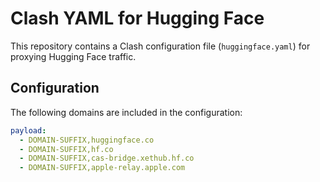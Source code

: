 # Clash YAML for Hugging Face

This repository contains a Clash configuration file (`huggingface.yaml`) for proxying Hugging Face traffic.

## Configuration

The following domains are included in the configuration:

```yaml
payload:
  - DOMAIN-SUFFIX,huggingface.co
  - DOMAIN-SUFFIX,hf.co
  - DOMAIN-SUFFIX,cas-bridge.xethub.hf.co
  - DOMAIN-SUFFIX,apple-relay.apple.com
